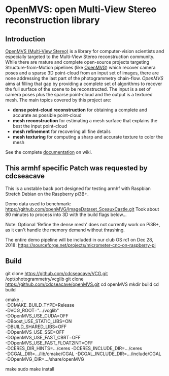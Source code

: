 # OpenMVS: open Multi-View Stereo reconstruction library

## Introduction

[OpenMVS (Multi-View Stereo)](http://cdcseacave.github.io/openMVS) is a library for computer-vision scientists and especially targeted to the Multi-View Stereo reconstruction community. 
While there are mature and complete open-source projects targeting Structure-from-Motion pipelines (like [OpenMVG](https://github.com/openMVG/openMVG)) which recover camera poses and a sparse 3D point-cloud from an input set of images, there are none addressing the last part of the photogrammetry chain-flow. *OpenMVS* aims at filling that gap by providing a complete set of algorithms to recover the full surface of the scene to be reconstructed. The input is a set of camera poses plus the sparse point-cloud and the output is a textured mesh. The main topics covered by this project are:

- **dense point-cloud reconstruction** for obtaining a complete and accurate as possible point-cloud
- **mesh reconstruction** for estimating a mesh surface that explains the best the input point-cloud
- **mesh refinement** for recovering all fine details
- **mesh texturing** for computing a sharp and accurate texture to color the mesh

See the complete [documentation](https://github.com/cdcseacave/openMVS/wiki) on wiki.

## This armhf specific Patch was requested by cdcseacave

This is a unstable back port designed for testing armhf with Raspbian Stretch Debian on the Raspberry pi3B+.

Demo data used to benchmark: https://github.com/openMVG/ImageDataset_SceauxCastle.git
Took about 80 minutes to process into 3D with the build flags below...

Note: Optional 'Refine the dense mesh' does not currently work on Pi3B+, as it can't handle the memory demand without thrashing.

The entire demo pipeline will be included in our club OS rc1 on Dec 28, 2018:
https://sourceforge.net/projects/micrometer-cnc-on-raspberry-pi

## Build

git clone https://github.com/cdcseacave/VCG.git /opt/photogrammetry/vcglib 
git clone https://github.com/cdcseacave/openMVS.git 
cd openMVS
mkdir build 
cd build

cmake .. \
-DCMAKE_BUILD_TYPE=Release \
-DVCG_ROOT=".../vcglib" \
-DOpenMVS_USE_CUDA=OFF \
-DBoost_USE_STATIC_LIBS=ON \
-DBUILD_SHARED_LIBS=OFF \
-DOpenMVS_USE_SSE=OFF  \
-DOpenMVS_USE_FAST_CBRT=OFF \
-DOpenMVS_USE_FAST_FLOAT2INT=OFF \
-DCERES_DIR_HINTS=.../ceres  -DCERES_INCLUDE_DIR=.../ceres \
-DCGAL_DIR=.../lib/cmake/CGAL  -DCGAL_INCLUDE_DIR=.../include/CGAL \
-DOpenMVG_DIR=.../share/openMVG

make 
sudo make install


